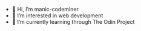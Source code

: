 - 👋 Hi, I’m manic-codeminer
- 👀 I’m interested in web development
- 🌱 I’m currently learning through The Odin Project

<!---
manic-codeminer/manic-codeminer is a ✨ special ✨ repository because its `README.md` (this file) appears on your GitHub profile.
You can click the Preview link to take a look at your changes.
--->

